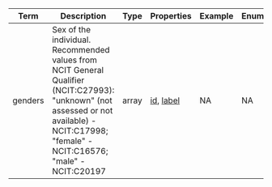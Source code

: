 |Term | Description | Type | Properties | Example | Enum|
| ---| ---| ---| ---| ---| --- |
| genders | Sex of the individual. Recommended values from NCIT General Qualifier (NCIT:C27993): "unknown" (not assessed or not available) - NCIT:C17998; "female" - NCIT:C16576;  "male" - NCIT:C20197 | array | [id](./id.md), [label](./label.md) | NA | NA|
